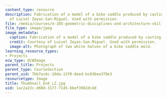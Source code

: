 ```yaml
---
content_type: resource
description: Fabrication of a model of a bike saddle produced by casting. Courtesy
  of Luisel Zayas-San-Miguel. Used with permission.
file: /media/courses/4-105-geometric-disciplines-and-architecture-skills-reciprocal-methodologies-fall-2012/1ac2a22cd60d31777145bbef3982dc4d_Thumbnail_Ex6_LZ.jpg
file_type: image/jpeg
image_metadata:
  caption: Fabrication of a model of a bike saddle produced by casting.
  credit: Courtesy of Luisel Zayas-San-Miguel. Used with permission.
  image-alt: Photograph of two white halves of a bike saddle mold.
learning_resource_types:
- Projects
ocw_type: OCWImage
parent_title: Projects
parent_type: CourseSection
parent_uid: 7bb7ac6c-10da-13f0-8eed-bc036ee379e3
resourcetype: Image
title: Thumbnail_Ex6_LZ.jpg
uid: 1ac2a22c-d60d-3177-7145-bbef3982dc4d
---
```

